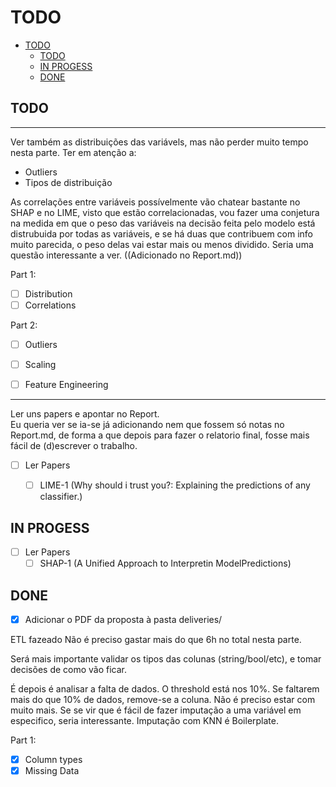 # TODO

- [TODO](#todo)
  - [TODO](#todo-1)
  - [IN PROGESS](#in-progess)
  - [DONE](#done)

## TODO 

-----


Ver também as distribuições das variávels, mas não perder muito tempo nesta parte. 
Ter em atenção a:
* Outliers
* Tipos de distribuição


As correlações entre variáveis possívelmente vão chatear bastante no SHAP e no LIME, visto que estão correlacionadas, vou fazer uma conjetura na medida em que o peso das variáveis na decisão feita pelo modelo está distrubuida por todas as variáveis, e se há duas que contribuem com info muito parecida, o peso delas vai estar mais ou menos dividido. Seria uma questão interessante a ver. ((Adicionado no Report.md))

Part 1:

* [ ] Distribution
* [ ] Correlations

Part 2:

* [ ] Outliers
* [ ] Scaling
* [ ] Feature Engineering



----

Ler uns papers e apontar no Report.  
Eu queria ver se ia-se já adicionando nem que fossem só notas no Report.md, de forma a que depois para fazer o relatorio final, fosse mais fácil de (d)escrever o trabalho.

* [ ] Ler Papers
  * [ ] LIME-1 (Why should i trust you?: Explaining the predictions of any classifier.)


## IN PROGESS

* [ ] Ler Papers
  * [ ] SHAP-1 (A Unified Approach to Interpretin ModelPredictions)

## DONE 

* [X] Adicionar o PDF da proposta à pasta deliveries/

ETL fazeado
Não é preciso gastar mais do que 6h no total nesta parte.  

Será mais importante validar os tipos das colunas (string/bool/etc), e tomar decisões de como vão ficar. 


É depois é analisar a falta de dados. O threshold está nos 10%. Se faltarem mais do que 10% de dados, remove-se a coluna. Não é preciso estar com muito mais. Se se vir que é fácil de fazer imputação a uma variável em especifico, seria interessante. Imputação com KNN é Boilerplate.  

Part 1: 

* [x] Column types
* [X] Missing Data